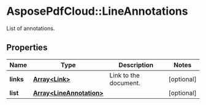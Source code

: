 ﻿# AsposePdfCloud::LineAnnotations
List of annotations.

## Properties
Name | Type | Description | Notes
------------ | ------------- | ------------- | -------------
**links** | [**Array&lt;Link&gt;**](Link.md) | Link to the document. | [optional] 
**list** | [**Array&lt;LineAnnotation&gt;**](LineAnnotation.md) |  | [optional] 


